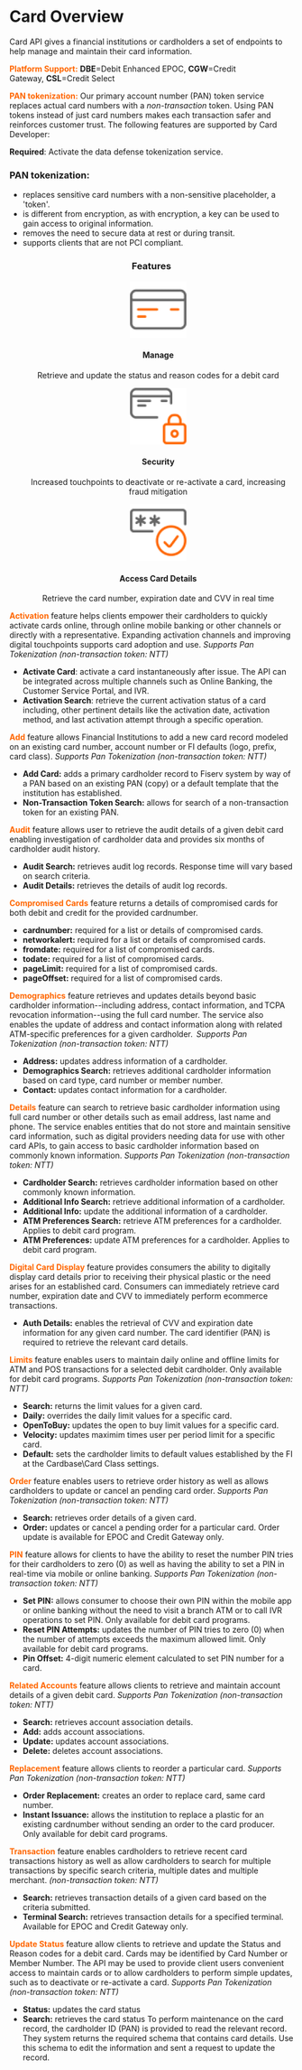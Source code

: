 # Card Overview

 Card API gives a financial institutions or cardholders a set of endpoints to help manage and maintain their card information.

<span style="color:#ff6600;">**Platform Support:**</span> **DBE**=Debit Enhanced EPOC, **CGW**=Credit Gateway, **CSL**=Credit Select 


<span style="color:#ff6600;">**PAN tokenization:**</span> Our primary account number (PAN) token service replaces actual card numbers with a _non-transaction_ token. Using PAN tokens instead of just card numbers makes each transaction safer and reinforces customer trust. The following features are supported by Card Developer:

**Required**: Activate the data defense tokenization service.

### PAN tokenization:
   * replaces sensitive card numbers with a non-sensitive placeholder, a 'token'.
   * is different from encryption, as with encryption, a key can be used to gain access to original information.
   * removes the need to secure data at rest or during transit.
   * supports clients that are not PCI compliant.

 <h3 style="text-align: center">Features</h3>

<style>
.col-md-4 ul li {
    list-style: none;
}
</style>


<div class="row" style="text-align:center;" markdown=1>
<div class="col-md-4" markdown=1>
 



*   ![](assets/images/manage-card.png)
    
    #### Manage
    
    Retrieve and update the status and reason codes for a debit card

</div>
<div class="col-md-4" markdown=1>

*   ![](assets/images/security-card.png)
    
    #### Security
    
    Increased touchpoints to deactivate or re-activate a card, increasing fraud mitigation

</div>
<div class="col-md-4" markdown=1>

*   ![](assets/images/access-card.png)
    
    #### Access Card Details
    
    Retrieve the card number, expiration date and CVV in real time
    
</div>
</div>

<span style="color:#ff6600;">**Activation**</span> feature helps clients empower their cardholders to quickly activate cards online, through online mobile banking or other channels or directly with a representative. Expanding activation channels and improving digital touchpoints supports card adoption and use. _Supports Pan Tokenization (non-transaction token: NTT)_

   * **Activate Card**: activate a card instantaneously after issue. The API can be integrated across multiple channels such as Online Banking, the Customer Service Portal, and IVR.
   * **Activation Search**: retrieve the current activation status of a card including, other pertinent details like the activation date, activation method, and last activation attempt through a specific operation.
 
<span style="color:#ff6600;">**Add**</span> feature allows Financial Institutions to add a new card record modeled on an existing card number, account number or FI defaults (logo, prefix, card class). _Supports Pan Tokenization (non-transaction token: NTT)_

   * **Add Card:** adds a primary cardholder record to Fiserv system by way of a PAN based on an existing PAN (copy) or a default template that the institution has established.
   * **Non-Transaction Token Search:** allows for search of a non-transaction token for an existing PAN. 
 

<span style="color:#ff6600;">**Audit**</span> feature allows user to retrieve the audit details of a given debit card enabling investigation of cardholder data and provides six months of cardholder audit history. 

   * **Audit Search:** retrieves audit log records. Response time will vary based on search criteria. 
   * **Audit Details:** retrieves the details of audit log records. 
 

<span style="color:#ff6600;">**Compromised Cards**</span> feature returns a details of compromised cards for both debit and credit for the provided cardnumber. 
  * **cardnumber:** required for a list or details of compromised cards.
  * **networkalert:** required for a list or details of compromised cards.
  * **fromdate:** required for a list of compromised cards.
  * **todate:** required for a list of compromised cards.
  * **pageLimit:** required for a list of compromised cards.
  * **pageOffset:** required for a list of compromised cards.

<span style="color:#ff6600;">**Demographics**</span> feature retrieves and updates details beyond basic cardholder information--including address, contact information, and TCPA revocation information--using the full card number. The service also enables the update of address and contact information along with related ATM-specific preferences for a given cardholder.  _Supports Pan Tokenization (non-transaction token: NTT)_

   * **Address:** updates address information of a cardholder.
   * **Demographics Search:** retrieves additional cardholder information based on card type, card number or member number.
   * **Contact:** updates contact information for a cardholder.
 

<span style="color:#ff6600;">**Details**</span> feature can search to retrieve basic cardholder information using full card number or other details such as email address, last name and phone. The service enables entities that do not store and maintain sensitive card information, such as digital providers needing data for use with other card APIs, to gain access to basic cardholder information based on commonly known information. _Supports Pan Tokenization (non-transaction token: NTT)_

   * **Cardholder Search:** retrieves cardholder information based on other commonly known information. 
   * **Additional Info Search:** retrieve additional information of a cardholder.
   * **Additional Info:** update the additional information of a cardholder.
   * **ATM Preferences Search:** retrieve  ATM preferences for a cardholder. Applies to debit card program.
   * **ATM Preferences:** update ATM preferences for a cardholder. Applies to debit card program.
 

<span style="color:#ff6600;">**Digital Card Display**</span> feature provides consumers the ability to digitally display card details prior to receiving their physical plastic or the need arises for an established card.​ Consumers can immediately retrieve card number, expiration date and CVV to immediately perform ecommerce transactions.

   * **Auth Details:** enables the retrieval of CVV and expiration date information for any given card number.
The card identifier (PAN) is required to retrieve the relevant card details.

 

<span style="color:#ff6600;">**Limits**</span> feature enables users to maintain daily online and offline limits for ATM and POS transactions for a selected debit cardholder. Only available for debit card programs. _Supports Pan Tokenization (non-transaction token: NTT)_

   * **Search:** returns the limit values for a given card.
   * **Daily:** overrides the daily limit values for a specific card.
   * **OpenToBuy:** updates the open to buy limit values for a specific card.
   * **Velocity:** updates maximim times user per period limit for a specific card.
   * **Default:** sets the cardholder limits to default values established by the FI at the Cardbase\Card Class settings.
 

<span style="color:#ff6600;">**Order**</span> feature enables users to retrieve order history as well as allows cardholders to update or cancel an pending card order. _Supports Pan Tokenization (non-transaction token: NTT)_
   * **Search:** retrieves order details of a given card.
   * **Order:** updates or cancel a pending order for a particular card. Order update is available for EPOC and Credit Gateway only. 
 

<span style="color:#ff6600;">**PIN**</span> feature allows for clients to have the ability to reset the number PIN tries for their cardholders to zero (0) as well as having the ability to set a PIN in real-time via mobile or online banking. _Supports Pan Tokenization (non-transaction token: NTT)_

   * **Set PIN:** allows consumer to choose their own PIN within the mobile app or online banking without the need to visit a branch ATM or to call IVR operations to set PIN. Only available for debit card programs. 
   * **Reset PIN Attempts:** updates the number of PIN tries to zero (0) when the number of attempts exceeds the maximum allowed limit. Only available for debit card programs. 
   * **Pin Offset:** 4-digit numeric element calculated to set PIN number for a card.
 


<span style="color:#ff6600;">**Related Accounts**</span> feature allows clients to retrieve and maintain account details of a given debit card. _Supports Pan Tokenization (non-transaction token: NTT)_

   * **Search:**  retrieves account association details.
   * **Add:**  adds account associations.
   * **Update:**  updates account associations.
   * **Delete:** deletes account associations.

     
<span style="color:#ff6600;">**Replacement**</span> feature allows clients to reorder a particular card. _Supports Pan Tokenization (non-transaction token: NTT)_

   * **Order Replacement:**  creates an order to replace card, same card number.
   * **Instant Issuance:** allows the institution to replace a plastic for an existing cardnumber without sending an order to the card producer. Only available for debit card programs. 
 
 

<span style="color:#ff6600;">**Transaction**</span> feature enables cardholders to retrieve recent card transactions history as well as allow cardholders to search for multiple transactions by specific search criteria, multiple dates and multiple merchant. _(non-transaction token: NTT)_

   * **Search:** retrieves transaction details of a given card based on the criteria submitted. 
   * **Terminal Search:** retrieves transaction details for a specified terminal. Available for EPOC and Credit Gateway only.
 

<span style="color:#ff6600;">**Update Status**</span> feature allow clients to retrieve and update the Status and Reason codes for a debit card. Cards may be identified by Card Number or Member Number. The API may be used to provide client users convenient access to maintain cards or to allow cardholders to perform simple updates, such as to deactivate or re-activate a card. _Supports Pan Tokenization (non-transaction token: NTT)_

   * **Status:** updates the card status
   * **Search:** retrieves the card status 
To perform maintenance on the card record, the cardholder ID (PAN) is provided to read the relevant record. They system returns the required schema that contains card details. Use this schema to edit the information and sent a request to update the record.

